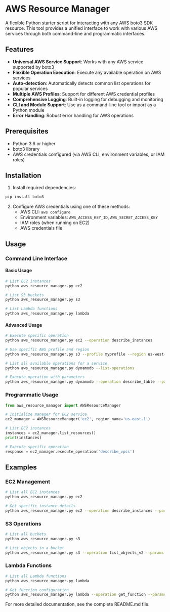 # AWS Resource Manager

A flexible Python starter script for interacting with any AWS boto3 SDK resource. This tool provides a unified interface to work with various AWS services through both command-line and programmatic interfaces.

## Features

- **Universal AWS Service Support**: Works with any AWS service supported by boto3
- **Flexible Operation Execution**: Execute any available operation on AWS services
- **Auto-detection**: Automatically detects common list operations for popular services
- **Multiple AWS Profiles**: Support for different AWS credential profiles
- **Comprehensive Logging**: Built-in logging for debugging and monitoring
- **CLI and Module Support**: Use as a command-line tool or import as a Python module
- **Error Handling**: Robust error handling for AWS operations

## Prerequisites

- Python 3.6 or higher
- boto3 library
- AWS credentials configured (via AWS CLI, environment variables, or IAM roles)

## Installation

1. Install required dependencies:
```bash
pip install boto3
```

2. Configure AWS credentials using one of these methods:
   - AWS CLI: `aws configure`
   - Environment variables: `AWS_ACCESS_KEY_ID`, `AWS_SECRET_ACCESS_KEY`
   - IAM roles (when running on EC2)
   - AWS credentials file

## Usage

### Command Line Interface

#### Basic Usage
```bash
# List EC2 instances
python aws_resource_manager.py ec2

# List S3 buckets
python aws_resource_manager.py s3

# List Lambda functions
python aws_resource_manager.py lambda
```

#### Advanced Usage
```bash
# Execute specific operation
python aws_resource_manager.py ec2 --operation describe_instances

# Use specific AWS profile and region
python aws_resource_manager.py s3 --profile myprofile --region us-west-2

# List all available operations for a service
python aws_resource_manager.py dynamodb --list-operations

# Execute operation with parameters
python aws_resource_manager.py dynamodb --operation describe_table --params '{"TableName": "my-table"}'
```

### Programmatic Usage

```python
from aws_resource_manager import AWSResourceManager

# Initialize manager for EC2 service
ec2_manager = AWSResourceManager('ec2', region_name='us-east-1')

# List EC2 instances
instances = ec2_manager.list_resources()
print(instances)

# Execute specific operation
response = ec2_manager.execute_operation('describe_vpcs')
```

## Examples

### EC2 Management
```bash
# List all EC2 instances
python aws_resource_manager.py ec2

# Get specific instance details
python aws_resource_manager.py ec2 --operation describe_instances --params '{"InstanceIds": ["i-1234567890abcdef0"]}'
```

### S3 Operations
```bash
# List all buckets
python aws_resource_manager.py s3

# List objects in a bucket
python aws_resource_manager.py s3 --operation list_objects_v2 --params '{"Bucket": "my-bucket"}'
```

### Lambda Functions
```bash
# List all Lambda functions
python aws_resource_manager.py lambda

# Get function configuration
python aws_resource_manager.py lambda --operation get_function --params '{"FunctionName": "my-function"}'
```

For more detailed documentation, see the complete README.md file.

